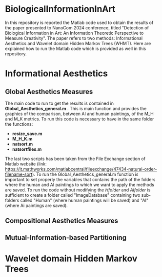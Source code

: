# BiologicalInformationInArt
In this repository is reported the Matlab code used to obtain the results of the paper 
presented to NanoCom 2024 conference, titled "Detection of Biological Information in Art: An Information Theoretic Perspective to Measure Creativity". The paper refers to two methods: Informational Aesthetics and Wavelet domain Hidden Markov Trees (WHMT). Here are explained how to run the Matlab code which is provided as well in this repository. 


# Informational Aesthetics
## Global Aesthetics Measures
The main code to run to get the results is contained in **Global_Aesthetics_general.m** . This is main function and provides the graphics of the comparison, between AI and human paintings, of the M_H and M_K metrics. To run this code is necessary to have in the same folder the functions:
* **resize_save.m**
* **M_H_K.m**
* **natsort.m**
* **natsortfiles.m**

The last two scripts has been taken from the File Exchange section of Matlab website (link: https://it.mathworks.com/matlabcentral/fileexchange/47434-natural-order-filename-sort).
To run the Global_Aesthetics_general.m function is important to set properly the variables that contains the path of the folders where the human and AI paintings to which we want to apply the methods are saved. 
To run the code without modifying the _Hfolder_ and _AIfolder_ is sufficient to create a folder called "ImageDatabase" containing two sub-folders called "Human" (where human paintings will be saved) and "AI" (where Ai paintings are saved). 

## Compositional Aesthetics Measures

## Mutual-Information-based Partitioning


# Wavelet domain Hidden Markov Trees


